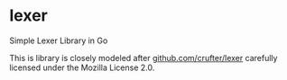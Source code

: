 # lexer
Simple Lexer Library in Go

This is library is closely modeled after [github.com/crufter/lexer](https://github.com/crufter/lexer) carefully
licensed under the Mozilla License 2.0.


